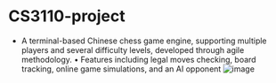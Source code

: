 # CS3110-project

* A terminal-based Chinese chess game engine, supporting multiple players and several difficulty levels, developed through agile methodology.
•	Features including legal moves checking, board tracking, online game simulations, and an AI opponent
![image](https://user-images.githubusercontent.com/40586880/131597418-3ac9950f-ac78-42e2-8dfd-b66da6858a23.png)
